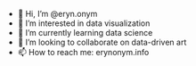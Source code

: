 - 👋 Hi, I’m @eryn.onym
- 👀 I’m interested in data visualization 
- 🌱 I’m currently learning data science
- 💞️ I’m looking to collaborate on data-driven art
- 📫 How to reach me: erynonym.info


